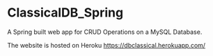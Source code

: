 # ClassicalDB_Spring
A Spring built web app for CRUD Operations on a MySQL Database. 

The website is hosted on Heroku https://dbclassical.herokuapp.com/
